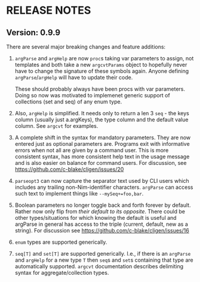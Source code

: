 RELEASE NOTES
=============

Version: 0.9.9
--------------

There are several major breaking changes and feature additions:

 1. ``argParse`` and ``argHelp`` are now `proc`s taking var parameters to
    assign, not templates and both take a new ``argcvtParams`` object to
    hopefully never have to change the signature of these symbols again.
    Anyone defining ``argParse``/``argHelp`` will have to update their code.

    These should probably always have been procs with var parameters.
    Doing so now was motivated to implemenet generic support of collections
    (set and seq) of any enum type.

 2.  Also, ``argHelp`` is simplified.  It needs only to return a len 3 `seq` -
     the keys column (usually just a.argKeys), the type column and the default
     value column.  See `argcvt` for examples.

 3. A complete shift in the syntax for mandatory parameters.  They are now
    entered just as optional parameters are.  Programs exit with informative
    errors when not all are given by a command user.  This is more consistent
    syntax, has more consistent help text in the usage message and is also
    easier on balance for command users.  For discussion, see
    https://github.com/c-blake/cligen/issues/20

 4. ``parseopt3`` can now capture the separator text used by CLI users which
    includes any trailing non-Nim-identifier characters.  ``argParse`` can
    access such text to implement things like ``--mySeq+=foo,bar``.

 5. Boolean parameters no longer toggle back and forth forever by default.
    Rather now only flip from *their default to its opposite*.  There could be
    other types/situations for which knowing the default is useful and argParse
    in general has access to the triple (current, default, new as a string).
    For discussion see https://github.com/c-blake/cligen/issues/16 

 6. ``enum`` types are supported generically.

 7. ``seq[T]`` and ``set[T]`` are supported generically.  I.e., if there is an
    ``argParse`` and ``argHelp`` for a new type ``T`` then `seq`s and `set`s
    containing that type are automatically supported.  `argcvt` documentation
    describes delimiting syntax for aggregate/collection types.
